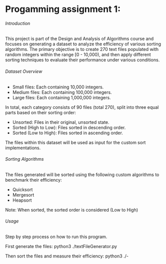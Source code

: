 # Progamming assignment 1:

###### Introduction

This project is part of the Design and Analysis of Algorithms course and focuses on
generating a dataset to analyze the efficiency of various sorting algorithms. 
The primary objective is to create 270 text files populated with random integers within
the range [0 - 10,000), and then apply different sorting techniques to evaluate their
performance under various conditions.

###### Dataset Overview

- Small files: Each containing 10,000 integers.
- Medium files: Each containing 100,000 integers.
- Large files: Each containing 1,000,000 integers.

In total, each category consists of 90 files (total 270), split into three equal parts based on their
sorting order:

- Unsorted: Files in their original, unsorted state.
- Sorted (High to Low): Files sorted in descending order.
- Sorted (Low to High): Files sorted in ascending order.

The files within this dataset will be used as input for the custom sort implementations.

###### Sorting Algorithms

The files generated will be sorted using the following custom algorithms to benchmark their
efficiency:

- Quicksort
- Mergesort
- Heapsort

Note: When sorted, the sorted order is considered (Low to High)

###### Usage

Step by step process on how to run this program.

First generate the files:
	python3 ./textFileGenerator.py

Then sort the files and measure their efficiency:
	python3 ./-


